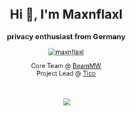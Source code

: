 <h1 align="center">Hi 👋, I'm Maxnflaxl</h1>
<h3 align="center">privacy enthusiast from Germany</h3>

<p align="center"> <a href="https://twitter.com/maxnflaxl" target="blank"><img src="https://img.shields.io/twitter/follow/maxnflaxl?logo=twitter&style=for-the-badge" alt="maxnflaxl" /></a> </p>

<div align="center" >
Core Team @ <a href=https://Github.com/BeamMW>BeamMW</a>
<br>
Project Lead @ <a href="https://Github.com/TicoTipMe">Tico</a> 
</div>

<br>
<br>


<p align="center">&nbsp;<img src="https://github-readme-stats.vercel.app/api?username=maxnflaxl&count_private=true&show_icons=true&theme=dark&hide_rank=false&include_all_commits=true" /></p>
